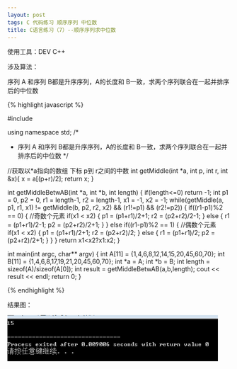 ```yaml
---
layout: post
tags: C 代码练习 顺序序列 中位数
title: C语言练习（7）--顺序序列求中位数
---
```


使用工具：DEV C++

涉及算法：

序列 A 和序列 B都是升序序列，A的长度和 B一致，求两个序列联合在一起并排序后的中位数

{% highlight javascript %}

#include <iostream>

using namespace std;
/*
* 序列 A 和序列 B都是升序序列，A的长度和 B一致，求两个序列联合在一起并排序后的中位数 
*/

//获取以*a指向的数组 下标 p到 r之间的中数 
int getMiddle(int *a, int p, int r, int &x){
	x =  a[(p+r)/2];
	return x; 
}

int getMiddleBetwAB(int *a, int *b, int length) {
	if(length<=0)	return -1;
	int p1 = 0, p2 = 0, r1 = length-1, r2 = length-1, x1 = -1, x2 = -1;
	while(getMiddle(a, p1, r1, x1) != getMiddle(b, p2, r2, x2) && (r1!=p1) && (r2!=p2)) {
		if((r1-p1)%2 == 0) { //奇数个元素 
			if(x1 < x2) {
				p1 = (p1+r1)/2+1;
				r2 = (p2+r2)/2-1;
			} else {
				r1 = (p1+r1)/2-1;
				p2 = (p2+r2)/2+1;
			}
		} else if((r1-p1)%2 == 1) { //偶数个元素  
			if(x1 < x2) {
				p1 = (p1+r1)/2+1;
				r2 = (p2+r2)/2;
			} else {
				r1 = (p1+r1)/2;
				p2 = (p2+r2)/2+1;
			}
		} 
	}
	return x1<x2?x1:x2;
}

int main(int argc, char** argv) {
	int A[11] = {1,4,6,8,12,14,15,20,45,60,70};
	int B[11] = {1,4,6,8,17,19,21,20,45,60,70};
	int *a = A;
	int *b = B;
	int length = sizeof(A)/sizeof(A[0]);
 	int result = getMiddleBetwAB(a,b,length);
	cout << result << endl;
	return 0;
}

{% endhighlight %}

结果图：

![](/assets/img/2016-07-22-C7/1.png)
